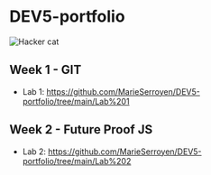 # DEV5-portfolio

![Hacker cat](https://i.makeagif.com/media/7-06-2015/DkY6g2.gif)

## Week 1 - GIT
* Lab 1: https://github.com/MarieSerroyen/DEV5-portfolio/tree/main/Lab%201

## Week 2 - Future Proof JS
* Lab 2: https://github.com/MarieSerroyen/DEV5-portfolio/tree/main/Lab%202